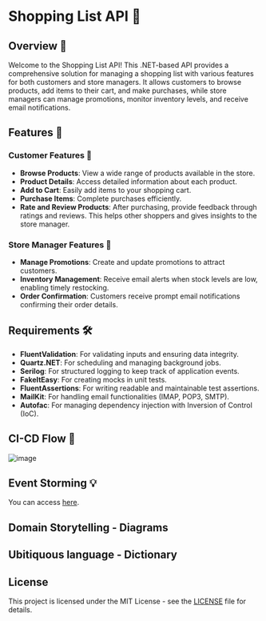 # Shopping List API 🚀

## Overview 🎯
Welcome to the Shopping List API! This .NET-based API provides a comprehensive solution for managing a shopping list with various features for both customers and store managers. It allows customers to browse products, add items to their cart, and make purchases, while store managers can manage promotions, monitor inventory levels, and receive email notifications.

## Features 🔑
### Customer Features 📝
- **Browse Products**: View a wide range of products available in the store.
- **Product Details**: Access detailed information about each product.
- **Add to Cart**: Easily add items to your shopping cart.
- **Purchase Items**: Complete purchases efficiently.
- **Rate and Review Products**: After purchasing, provide feedback through ratings and reviews. This helps other shoppers and gives insights to the store manager.

### Store Manager Features 📝
- **Manage Promotions**: Create and update promotions to attract customers.
- **Inventory Management**: Receive email alerts when stock levels are low, enabling timely restocking.
- **Order Confirmation**: Customers receive prompt email notifications confirming their order details.

## Requirements 🛠️
- **FluentValidation**: For validating inputs and ensuring data integrity.
- **Quartz.NET**: For scheduling and managing background jobs.
- **Serilog**: For structured logging to keep track of application events.
- **FakeItEasy**: For creating mocks in unit tests.
- **FluentAssertions**: For writing readable and maintainable test assertions.
- **MailKit**: For handling email functionalities (IMAP, POP3, SMTP).
- **Autofac**: For managing dependency injection with Inversion of Control (IoC).

## CI-CD Flow 🔁
![image](https://github.com/Raffael-Eloi/shopping-list/assets/51720161/bba35495-618e-4cfe-86aa-41a75b326027)

## Event Storming 💡
You can access <a href="https://miro.com/app/board/uXjVNdfSw8k=/?share_link_id=981039779858" target="_blank">here</a>.

## Domain Storytelling - Diagrams

## Ubitiquous language - Dictionary

## License
This project is licensed under the MIT License - see the [LICENSE](LICENSE) file for details.

